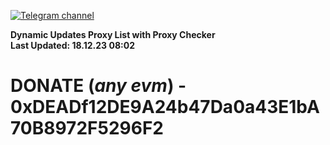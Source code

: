 [![Telegram channel](https://img.shields.io/endpoint?url=https://runkit.io/damiankrawczyk/telegram-badge/branches/master?url=https://t.me/n4z4v0d)](https://t.me/n4z4v0d) 

**Dynamic Updates Proxy List with Proxy Checker**  
**Last Updated: 18.12.23 08:02**

# DONATE (_any evm_) - 0xDEADf12DE9A24b47Da0a43E1bA70B8972F5296F2
